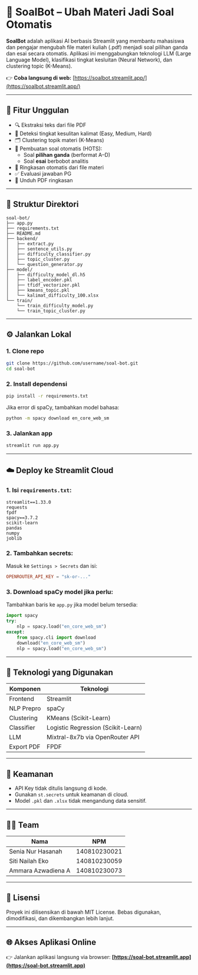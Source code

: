 # 📘 SoalBot – Ubah Materi Jadi Soal Otomatis

**SoalBot** adalah aplikasi AI berbasis Streamlit yang membantu mahasiswa dan pengajar mengubah file materi kuliah (.pdf) menjadi soal pilihan ganda dan esai secara otomatis. Aplikasi ini menggabungkan teknologi LLM (Large Language Model), klasifikasi tingkat kesluitan (Neural Network), dan clustering topic (K-Means).

👉 **Coba langsung di web:** [https://soalbot.streamlit.app/](https://soalbot.streamlit.app/)

---

## 🚀 Fitur Unggulan

- 🔍 Ekstraksi teks dari file PDF
- 🧠 Deteksi tingkat kesulitan kalimat (Easy, Medium, Hard)
- 🗂️ Clustering topik materi (K-Means)
- 📝 Pembuatan soal otomatis (HOTS):
  - Soal **pilihan ganda** (berformat A–D)
  - Soal **esai** berbobot analitis
- 📄 Ringkasan otomatis dari file materi
- ✅ Evaluasi jawaban PG
- 💾 Unduh PDF ringkasan

---

## 📂 Struktur Direktori

```
soal-bot/
├── app.py
├── requirements.txt
├── README.md
├── backend/
│   ├── extract.py
│   ├── sentence_utils.py
│   ├── difficulty_classifier.py
│   ├── topic_cluster.py
│   └── question_generator.py
├── model/
│   ├── difficulty_model_dl.h5
│   ├── label_encoder.pkl
│   ├── tfidf_vectorizer.pkl
│   ├── kmeans_topic.pkl
│   └── kalimat_difficulty_100.xlsx
└── train/
    └── train_difficulty_model.py
    └── train_topic_cluster.py

```

---

## ⚙️ Jalankan Lokal

### 1. Clone repo
```bash
git clone https://github.com/username/soal-bot.git
cd soal-bot
```

### 2. Install dependensi
```bash
pip install -r requirements.txt
```
Jika error di spaCy, tambahkan model bahasa:
```bash
python -m spacy download en_core_web_sm
```

### 3. Jalankan app
```bash
streamlit run app.py
```

---

## ☁️ Deploy ke Streamlit Cloud

### 1. Isi `requirements.txt`:
```
streamlit==1.33.0
requests
fpdf
spacy==3.7.2
scikit-learn
pandas
numpy
joblib
```

### 2. Tambahkan secrets:
Masuk ke `Settings > Secrets` dan isi:
```toml
OPENROUTER_API_KEY = "sk-or-..."
```

### 3. Download spaCy model jika perlu:
Tambahkan baris ke `app.py` jika model belum tersedia:
```python
import spacy
try:
    nlp = spacy.load("en_core_web_sm")
except:
    from spacy.cli import download
    download("en_core_web_sm")
    nlp = spacy.load("en_core_web_sm")
```

---

## 🤖 Teknologi yang Digunakan

| Komponen      | Teknologi                           |
|---------------|--------------------------------------|
| Frontend      | Streamlit                            |
| NLP Prepro    | spaCy                                |
| Clustering    | KMeans (Scikit-Learn)                |
| Classifier    | Logistic Regression (Scikit-Learn)   |
| LLM           | Mixtral-8x7b via OpenRouter API      |
| Export PDF    | FPDF                                 |

---

## 🔐 Keamanan

- API Key tidak ditulis langsung di kode.
- Gunakan `st.secrets` untuk keamanan di cloud.
- Model `.pkl` dan `.xlsx` tidak mengandung data sensitif.

---

## 👨‍💻 Team

| Nama                   | NPM                                  |
|------------------------|--------------------------------------|
|  Senia Nur Hasanah     | 140810230021                         |
|  Siti Nailah Eko       | 140810230059                         |
|  Ammara Azwadiena A    | 140810230073                         |


---

## 📄 Lisensi

Proyek ini dilisensikan di bawah MIT License. Bebas digunakan, dimodifikasi, dan dikembangkan lebih lanjut.

---

## 🌐 Akses Aplikasi Online

👉 Jalankan aplikasi langsung via browser:
**[https://soal-bot.streamlit.app](https://soal-bot.streamlit.app)**
